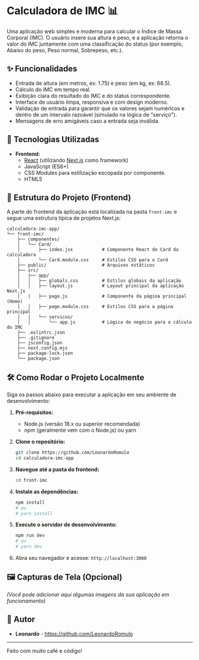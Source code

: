 # Calculadora de IMC 📊

Uma aplicação web simples e moderna para calcular o Índice de Massa Corporal (IMC). O usuário insere sua altura e peso, e a aplicação retorna o valor do IMC juntamente com uma classificação do status (por exemplo, Abaixo do peso, Peso normal, Sobrepeso, etc.).

## ✨ Funcionalidades

*   Entrada de altura (em metros, ex: 1.75) e peso (em kg, ex: 68.5).
*   Cálculo do IMC em tempo real.
*   Exibição clara do resultado do IMC e do status correspondente.
*   Interface de usuário limpa, responsiva e com design moderno.
*   Validação de entrada para garantir que os valores sejam numéricos e dentro de um intervalo razoável (simulado na lógica de "serviço").
*   Mensagens de erro amigáveis caso a entrada seja inválida.

## 🚀 Tecnologias Utilizadas

*   **Frontend:**
    *   [React](https://reactjs.org/) (utilizando [Next.js](https://nextjs.org/) como framework)
    *   JavaScript (ES6+)
    *   CSS Modules para estilização escopada por componente.
    *   HTML5

## 📂 Estrutura do Projeto (Frontend)

A parte do frontend da aplicação está localizada na pasta `front-imc` e segue uma estrutura típica de projetos Next.js:

```
calculadora-imc-app/
└── front-imc/
    ├── componentes/
    │   └── Card/
    │       ├── index.jsx           # Componente React do Card da calculadora
    │       └── Card.module.css     # Estilos CSS para o Card
    ├── public/                     # Arquivos estáticos
    ├── src/
    │   ├── app/
    │   │   ├── globals.css         # Estilos globais da aplicação
    │   │   ├── layout.js           # Layout principal da aplicação Next.js
    │   │   ├── page.js             # Componente da página principal (Home)
    │   │   ├── page.module.css     # Estilos CSS para a página principal
    │   │   └── servicos/
    │   │       └── app.js          # Lógica de negócio para o cálculo do IMC
    ├── .eslintrc.json
    ├── .gitignore
    ├── jsconfig.json
    ├── next.config.mjs
    ├── package-lock.json
    └── package.json
```

## 🛠️ Como Rodar o Projeto Localmente

Siga os passos abaixo para executar a aplicação em seu ambiente de desenvolvimento:

1.  **Pré-requisitos:**
    *   Node.js (versão 18.x ou superior recomendada)
    *   npm (geralmente vem com o Node.js) ou yarn

2.  **Clone o repositório:**
    ```bash
    git clone https://github.com/LeonardoRomulo
    cd calculadora-imc-app
    ```

3.  **Navegue até a pasta do frontend:**
    ```bash
    cd front-imc
    ```

4.  **Instale as dependências:**
    ```bash
    npm install
    # ou
    # yarn install
    ```

5.  **Execute o servidor de desenvolvimento:**
    ```bash
    npm run dev
    # ou
    # yarn dev
    ```

6.  Abra seu navegador e acesse: `http://localhost:3000`

## 🖼️ Capturas de Tela (Opcional)

*(Você pode adicionar aqui algumas imagens da sua aplicação em funcionamento)*

## 👤 Autor

*   **Leonardo** - https://github.com/LeonardoRomulo

---

Feito com muito café e código!